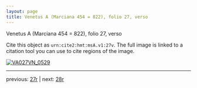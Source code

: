 ```yaml
---
layout: page
title: Venetus A (Marciana 454 = 822), folio 27, verso
---
```


Venetus A (Marciana 454 = 822), folio 27, verso

Cite this object as `urn:cite2:hmt:msA.v1:27v`.  The full image is linked to a citation tool you can use to cite regions of the image.

[![VA027VN_0529](http://www.homermultitext.org/iipsrv?IIIF=/project/homer/pyramidal/deepzoom/hmt/vaimg/2017a/VA027VN_0529.tif/full/800,/0/default.jpg)](http://www.homermultitext.org/ict2/?urn=urn:cite2:hmt:vaimg.2017a:VA027VN_0529) 

---

previous:  [27r](../27r/) | next: [28r](../28r/)